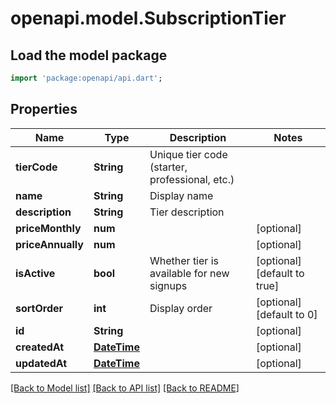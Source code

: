 # openapi.model.SubscriptionTier

## Load the model package
```dart
import 'package:openapi/api.dart';
```

## Properties
Name | Type | Description | Notes
------------ | ------------- | ------------- | -------------
**tierCode** | **String** | Unique tier code (starter, professional, etc.) | 
**name** | **String** | Display name | 
**description** | **String** | Tier description | 
**priceMonthly** | **num** |  | [optional] 
**priceAnnually** | **num** |  | [optional] 
**isActive** | **bool** | Whether tier is available for new signups | [optional] [default to true]
**sortOrder** | **int** | Display order | [optional] [default to 0]
**id** | **String** |  | [optional] 
**createdAt** | [**DateTime**](DateTime.md) |  | [optional] 
**updatedAt** | [**DateTime**](DateTime.md) |  | [optional] 

[[Back to Model list]](../README.md#documentation-for-models) [[Back to API list]](../README.md#documentation-for-api-endpoints) [[Back to README]](../README.md)



